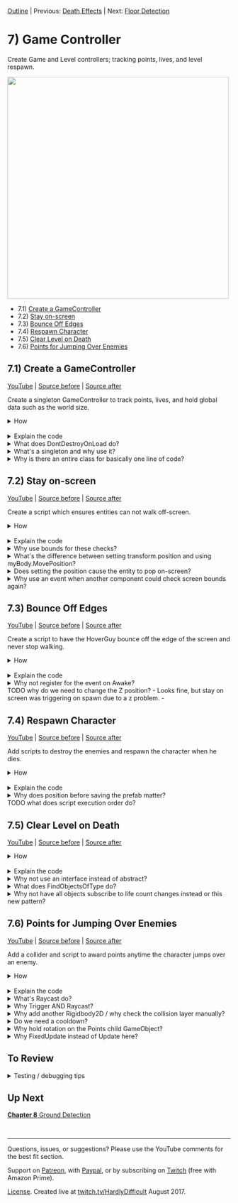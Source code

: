 [Outline](README.md) | Previous: [Death Effects](C6.md) | Next: [Floor Detection](C8.md)

# 7) Game Controller

Create Game and Level controllers; tracking points, lives, and level respawn.

<img src=https://i.imgur.com/BgPwAYq.gif width=500px>

 - 7.1) [Create a GameController](#71-create-a-gamecontroller)
 - 7.2) [Stay on-screen](#72-stay-on-screen)
 - 7.3) [Bounce Off Edges](#73-bounce-off-edges)
 - 7.4) [Respawn Character](#74-respawn-character)
 - 7.5) [Clear Level on Death](#75-clear-level-on-death)
 - 7.6) [Points for Jumping Over Enemies](#76-points-for-jumping-over-enemies)

## 7.1) Create a GameController

[YouTube]() | [Source before](https://github.com/hardlydifficult/2DUnityTutorial/archive/6_6_Throb.zip) | [Source after](https://github.com/hardlydifficult/2DUnityTutorial/archive/7_1_GameController.zip)

Create a singleton GameController to track points, lives, and hold global data such as the world size.

<details><summary>How</summary>

**Create GameController**:

 - Create script Code/Controllers/**[GameController](https://github.com/hardlydifficult/2DUnityTutorial/blob/7_1_GameController/Assets/Code/Controllers/GameController.cs)**:

```csharp
using System;
using UnityEngine;

public class GameController : MonoBehaviour
{
  public static GameController instance;

  public event Action onLifeCountChange;

  [SerializeField]
  int _lifeCount = 3;
  public int lifeCount
  {
    get
    {
      return _lifeCount;
    }
    set
    {
      _lifeCount = value;
      if(onLifeCountChange != null)
      {
        onLifeCountChange();
      }
    }
  }

  public int points;

  public Bounds screenBounds
  {
    get; private set;
  }

  int originalLifeCount;

  protected void Awake()
  {
    if(instance != null)
    {
      Destroy(gameObject);
      return;
    }

    instance = this;
    DontDestroyOnLoad(gameObject);

    originalLifeCount = lifeCount;

    CalcScreenSize();
  }

  protected void Update()
  {
    CalcScreenSize();
  }

  void CalcScreenSize()
  {
    Vector2 screenSize = new Vector2(
          (float)Screen.width / Screen.height,
          1);
    screenSize *= Camera.main.orthographicSize * 2;
    screenBounds = new Bounds(
      (Vector2)Camera.main.transform.position,
      screenSize);
  }
}
```

**Configure GameController**:

  - Create a new GameObject named "GameController":
    - Add the **GameController** component.

<br>**Create DeathEffectDecrementLives**:

 - Create script Code/Death/**[DeathEffectDecrementLives](https://github.com/hardlydifficult/2DUnityTutorial/blob/7_1_GameController/Assets/Code/Death/DeathEffectDecrementLives.cs)**:

```csharp
public class DeathEffectDecrementLives : DeathEffect
{
  public override float PlayDeathEffects()
  {
    GameController.instance.lifeCount--;

    return 0;
  }
}
```

<br>**Configure Character**:

 - Add **DeathEffectDecrementLives** to the Character.

<br>**Test**:

 - Look at the life count in the GameController component.  Values in the Inspector will update in real-time.  When the Character dies, the value should go down.
   - Note that the GameController will move under a DontDestroyOnLoad section in the Hierarchy while playing.

<hr></details><br>
<details><summary>Explain the code</summary>

**GameController**:

using clauses at the top of a file brings APIs into scope. Used for:

 - System.Action
 - UnityEngine.Bounds
 - UnityEngine.Camera
 - UnityEngine.MonoBehaviour
 - UnityEngine.Screen
 - UnityEngine.SerializeFieldAttribute
 - UnityEngine.Vector2

```csharp
using System;
using UnityEngine;
```

We inherit from MonoBehaviour, which allows this script to be added as a component on a GameObject.

public is optional here. Used for consistency.

```csharp
public class GameController : MonoBehaviour
{
```

This holds a reference to the only GameController in the world.  It is public static so that other components can get to it easily.

```csharp
  public static GameController instance;
```

This is an event that other components may subscribe to.  When the life count changes, this event will be called.

```csharp
  public event Action onLifeCountChange;
```

This is a Unity-specific attribute that exposes a field in the Inspector, allowing you to configure it for the object.

```csharp
  [SerializeField]
```

This holds the current life count.

The underscore prefix is a style convention I use, indicating that this variable is data backing a property of the same same.

```csharp
  int _lifeCount = 3;
```

This is a public property that other components may use to get or set the current lifeCount (e.g. when the Character dies).

```csharp
  public int lifeCount
  {
```

This defines the get method for lifeCount, which is called anytime lifeCount is read.

```csharp
    get
    {
```

Here we simply return the data backing this property.

```csharp
      return _lifeCount;
    }
```

This defines the set method for lifeCount, which is called anytime lifeCount is changed.

```csharp
    set
    {
```

This stores the new value in the variable backing this property, specified with a special keyword in C# for attributes called 'value'.

```csharp
      _lifeCount = value;
```

This will call method(s) which have registered with the onLifeCountChange event.  If no methods are currently registered, this variable will be null which is why we check for that first.

```csharp
      if(onLifeCountChange != null)
      {
        onLifeCountChange();
      }
    }
  }
```

This is a public variable tracking the number of points the player has earned.  Any component may read or write to this value.

```csharp
  public int points;
```

This stores the visible area of the screen.  Here so that it may be calculated once and reused by components, for performance.

```csharp
  public Bounds screenBounds
  {
    get; private set;
  }
```

This stores the original value for _lifeCount.  With this, we can reset the lives when the player begins a new game.

```csharp
  int originalLifeCount;
```

Awake is a Unity event which is called once, the first time the GameObject is added to a scene.

```csharp
  protected void Awake()
  {
```

This checks if there is already an active GameController.

```csharp
    if(instance != null)
    {
```

If there is already another GameController, destroy this as we don't want a second to remain in the Scene.

```csharp
      Destroy(gameObject);
```

Here we return so the code below is not executed.  You could have used an else block around the remaining code instead, this is a style preference.

```csharp
      return;
    }
```

Here we store the reference to this GameController, for other components to use.

```csharp
    instance = this;
```

DontDestroyOnLoad is a Unity method which sets a flag on this GameObject, preventing it from being destroyed when the scene changes.

```csharp
    DontDestroyOnLoad(gameObject);
```

Here we store the original number of lives, allowing us to reset back to this value when the player restarts the game.

```csharp
    originalLifeCount = lifeCount;
```

Here we call a helper method defined below to update the screenBounds.  We do this in Awake so that screenBounds is valid the first time another component tries to use it.

```csharp
    CalcScreenSize();
  }
```

Update is a Unity event which is called once per frame.

protected is optional here.  Used for consistency.

```csharp
  protected void Update()
  {
```

Here we call a helper method defined below to update the screenBounds.  We do this every frame in case the camera has moved or changed sizes, possible due to changing scenes.

```csharp
    CalcScreenSize();
  }
```

This is a helper method to calculate screenBounds, the visible area of the world.

```csharp
  void CalcScreenSize()
  {
```

Here we first determine the screen's aspect ratio.

```csharp
    Vector2 screenSize = new Vector2(
          (float)Screen.width / Screen.height,
          1);
```

The aspect ratio is then multiplied by the screen size, giving us the size of the visible world.

```csharp
    screenSize *= Camera.main.orthographicSize * 2;
```

This sets the screenBounds using the camera's 2D position (so that Z becomes 0) as the center and the size calculated above.  

```csharp
    screenBounds = new Bounds(
      (Vector2)Camera.main.transform.position,
      screenSize);
  }
}
```

<br>**DeathEffectDecrementLives**:

We inherit from DeathEffect which is a MonoBehaviour, which allows this script to be added as a component on a GameObject. 

public is optional here. Used for consistency.

```csharp
public class DeathEffectDecrementLives : DeathEffect
{
```

This overrides DeathEffect's method which will be called when this GameObject dies.

```csharp
  public override float PlayDeathEffects()
  {
```

Here we decrement the current life count, tracked by the GameController.

```csharp
    GameController.instance.lifeCount--;
```

Returns 0, indicating that the GameObject may be destroyed at any time.

```csharp
    return 0;
  }
}
```

</details>
<details><summary>What does DontDestroyOnLoad do?</summary>

DontDestroyOnLoad is a Unity method which marks a GameObject as independent from the scene you are in.  This means when we change scenes, the GameObject is not destroyed like everything else in the scene.

While in play mode, Unity moves the GameObject to a DontDestroyOnLoad section in the Hierarchy.

In order to simplify development, we will be putting a GameController GameObject in every scene -- as opposed to defining one in the world, maybe at the Main Menu or in Level 1 only.  This way when we test a specific scene, such as level 2, the GameController is available.

To ensure only one GameController at a time, in Awake we destroy the extra GameController if one is already available.

<hr></details>
<details><summary>What's a singleton and why use it?</summary>

Singleton is a common design pattern.  When there is only going to be one of something, the singleton pattern provides an easy way of accessing that object from other scripts -- a public static 'instance'.

You could have used GameObject.Find (or one of its variations) instead.  Since several components will be accessing the GameController, using singleton here simplifies the code and improves performance a bit.

Here's a [good article about singleton from dotnetperls](https://www.dotnetperls.com/singleton).

<hr></details>
<details><summary>Why is there an entire class for basically one line of code?</summary>

It's a way of getting the event we need without adding this logic to a loosely related component.  Obviously there are other ways you could tackle this problem; I like the simplicity here.

Note the timing for this event before considering an alternate solution.  We are decrementing lives as soon as something touches the Character, as opposed to after the death effect animation completes (which is the timing you would get by using OnDestroy).

<hr></details>

## 7.2) Stay on-screen

[YouTube]() | [Source before](https://github.com/hardlydifficult/2DUnityTutorial/archive/7_1_GameController.zip) | [Source after](https://github.com/hardlydifficult/2DUnityTutorial/archive/7_2_OnScreen.zip)

Create a script which ensures entities can not walk off-screen.

<details><summary>How</summary>

**Create KeepOnScreen**:

 - Create script Code/Movement/**[KeepOnScreen](https://github.com/hardlydifficult/2DUnityTutorial/blob/7_2_OnScreen/Assets/Code/Movement/KeepOnScreen.cs)**:

```csharp
using System;
using UnityEngine;

[RequireComponent(typeof(Rigidbody2D))]
public class KeepOnScreen : MonoBehaviour
{
  Rigidbody2D myBody;

  public event Action onAttemptToLeaveScreen;

  protected void Awake()
  {
    myBody = GetComponent<Rigidbody2D>();
  }

  protected void FixedUpdate()
  {
    Bounds screenBounds = GameController.instance.screenBounds;
    if(screenBounds.Contains(transform.position) == false)
    {
      transform.position =
        screenBounds.ClosestPoint(transform.position);
      if(onAttemptToLeaveScreen != null)
      {
        onAttemptToLeaveScreen();
      }
    }
  }
}
```

<br>**Configure entities**:

 - Add **KeepOnScreen** to both the Character and the HoverGuy prefab.

<br>**Test**:

 - The Character should not be able to walk off-screen.
 - The HoverGuy also should not walk off, but he may keep trying - that will be addressed next.

<hr></details><br>
<details><summary>Explain the code</summary>

using clauses at the top of a file brings APIs into scope. Used for:

 - System.Action
 - UnityEngine.RequireComponentAttribute
 - UnityEngine.Rigidbody2D
 - UnityEngine.MonoBehaviour
 - UnityEngine.Bounds

```csharp
using System;
using UnityEngine;
```

This is a Unity-specific attribute which informs the editor that this script requires a collider component on the GameObject.

```csharp
[RequireComponent(typeof(Rigidbody2D))]
```

We inherit from MonoBehaviour, which allows this script to be added as a component on a GameObject.

public is optional here. Used for consistency.

```csharp
public class KeepOnScreen : MonoBehaviour
{
```

This holds a reference to the rigidbody for this GameObject.  Here for performance.

```csharp
  Rigidbody2D myBody;
```

This is a public event other components may subscribe to in order to be called anytime this entity hits the side of the screen.

```csharp
  public event Action onAttemptToLeaveScreen;
```

Awake is a Unity event which is called once, the first time a GameObject is added to the scene.

protected is optional here.  Used for consistency.

```csharp
  protected void Awake()
  {
```

This gets a reference to the rigidbody on this GameObject.

```csharp
    myBody = GetComponent<Rigidbody2D>();
  }
```

FixedUpdate is a Unity event which is called ever x ms of game time.

protected is optional here.  Used for consistency.

```csharp
  protected void FixedUpdate()
  {
```

Check if the entity is currently outside of the visible area on the screen, using the screenBounds calculated in the GameController.

```csharp
    Bounds screenBounds = GameController.instance.screenBounds;
    if(screenBounds.Contains(transform.position) == false)
    {
```

This will reposition the GameObject so that it is on-screen, using the on-screen which is closest to the GameObject's current position.

```csharp
      transform.position =
        screenBounds.ClosestPoint(transform.position);
```

Call method(s) which have registered for this event.  If no other component has registered, this will be null which is why we start with that if check.

```csharp
      if(onAttemptToLeaveScreen != null)
      {
        onAttemptToLeaveScreen();
      }
    }
  }
}
```

</details>
<details><summary>Why use bounds for these checks?</summary>

There are a few ways you could check for an entity walking off the edge of the screen.  I choose to use the Unity bounds struct because it has methods which make the rest of this component easy.  Specifically:

 - Contains: Check if the current position is on the screen.
 - ClosestPoint: Return the closest point on-screen for the entity, used when it is off-screen to teleport it back.

<hr></details>
<details><summary>What's the difference between setting transform.position and using myBody.MovePosition?</summary>

Updates to the Transform directly will teleport your character immediately and bypass all physics logic.

Using the rigidbody.MovePosition method will interpolate (i.e., smoothly transition) the object to its new position and give consideration to other forces on that object.  It's very fast, but if you try and watch closely, MovePosition may animate a few frames on the way to the target position instead of going there immediately.

We are not suggesting one approach should always be used over the other - consider the use case and how you want your game to feel, sometimes teleporting is exactly the feature you're looking for.

Be careful when you change position using either of these methods as opposed to using forces on the rigidbody.  It's possible that you teleport right into the middle of another object.  The next frame, Unity will try to react to that collision state and this may result in objects popping out in strange ways.

In this component we are setting transform.position for the teleport effect.  If rigidbody.MovePosition was used instead, occasionally issues may arise as MovePosition competes with other forces on the object.

<hr></details>
<details><summary>Does setting the position cause the entity to pop on-screen?</summary>

Since this is checked every FixedUpdate, the teleporting effect that using transform.positions creates does not cause popping on the screen.  Typically this has the impact of undoing the move which would have occurred if not for this script.

<hr></details>
<details><summary>Why use an event when another component could check screen bounds again?</summary>

When a GameObject is teleported by this script, an event is fired.  This event allows other components to add additional logic to be executed when an entity attempts to leave the screen.  For example, in the next section we will be asking the HoverGuy to turn around and start walking the other way.

2 reasons.

Encourage reuse.  If our definition of leaving the screen changes, it would be best if that was contained in a single script.  For example, ATM half of the entity's body goes off-screen before we consider it to be out of bounds.  We may want to change that in the future to use the entity's collider bounds to ensure that the entire body stays visible.

It may not work reliably.  If both components checked screen bounds independently, the result may differ depending on which of those components executed first.  For example, KeepOnScreen may teleport you back on-screen and then BounceOffScreenEdges would not consider you out of bounds (and therefore not turn you around.)  You could make this work by modifying the 'Script Execution Order', but I prefer reusing the KeepOnScreen component.

<hr></details>

## 7.3) Bounce Off Edges

[YouTube]() | [Source before](https://github.com/hardlydifficult/2DUnityTutorial/archive/7_2_OnScreen.zip) | [Source after](https://github.com/hardlydifficult/2DUnityTutorial/archive/7_3_Bounce.zip)

Create a script to have the HoverGuy bounce off the edge of the screen and never stop walking.

<details><summary>How</summary>

**Create BounceOffScreenEdges**:

 - Create script Code/Movement/**[BounceOffScreenEdges](https://github.com/hardlydifficult/2DUnityTutorial/blob/7_3_Bounce/Assets/Code/Movement/BounceOffScreenEdges.cs)**:

```csharp
using UnityEngine;

[RequireComponent(typeof(KeepOnScreen))]
[RequireComponent(typeof(WalkMovement))]
public class BounceOffScreenEdges : MonoBehaviour
{
  WalkMovement walkMovement;

  protected void Awake()
  {
    walkMovement = GetComponent<WalkMovement>();
  }

  protected void Start()
  {
    KeepOnScreen keepOnScreen = GetComponent<KeepOnScreen>();
    keepOnScreen.onAttemptToLeaveScreen
      += KeepOnScreen_onAttemptToLeaveScreen;
  }

  void KeepOnScreen_onAttemptToLeaveScreen()
  {
    walkMovement.desiredWalkDirection = 
      transform.position.x > 0 ? -1 : 1;
  }
}
```

<br>**Configure objects**:

 - In the Hierarchy, select all and then deselect the camera by holding Ctrl and clicking Main Camera.
   - Change the Transform position Z to 0. 
 - Add **BounceOffScreenEdges** to the HoverGuy prefab.

<br>**Test**:

  - When a HoverGuy reaches the edge, it should turn around so that it never stops moving.

<hr></details><br>
<details><summary>Explain the code</summary>

using clauses at the top of a file brings APIs into scope. Used for:

 - UnityEngine.MonoBehaviour
 - UnityEngine.RequireComponentAttribute

```csharp
using UnityEngine;
```

These are Unity-specific attributes which inform the editor that this script requires a collider component on the GameObject.

```csharp
[RequireComponent(typeof(KeepOnScreen))]
[RequireComponent(typeof(WalkMovement))]
```

We inherit from MonoBehaviour, which allows this script to be added as a component on a GameObject.

public is optional here. Used for consistency.

```csharp
public class BounceOffScreenEdges : MonoBehaviour
{
```

This is a reference to the WalkMovement component on this GameObject.  Cached here for performance.

```csharp
  WalkMovement walkMovement;
```

Awake is a Unity event which is called once, the first time the GameObject is added to the scene.

```csharp
  protected void Awake()
  {
```

This gets a reference to the WalkMovement component on this GameObject.

```csharp
    walkMovement = GetComponent<WalkMovement>();
  }
```

Start is a Unity event which is called once, the first time the component is enabled.

```csharp
  protected void Start()
  {
```

Gets a reference to the KeepOnScreen component on this GameObject.

```csharp
    KeepOnScreen keepOnScreen = GetComponent<KeepOnScreen>();
```

This subscribes for the event, to get a call every time this GameObject hits the side of the visible world.

```csharp
    keepOnScreen.onAttemptToLeaveScreen
      += KeepOnScreen_onAttemptToLeaveScreen;
  }
```

This is the method which is called by the event we subscribed to above.

```csharp
  void KeepOnScreen_onAttemptToLeaveScreen()
  {
```

This will set the walk direction to target the center of the screen.  If the x is positive we are currently on the right half of the screen and should walk left, and vice versa.

```csharp
    walkMovement.desiredWalkDirection = 
      transform.position.x > 0 ? -1 : 1;
  }
}
```

</details>
<details><summary>Why not register for the event on Awake?</summary>

You could.  This is a best practice.

The Unity event Awake occurs for all components in the Scene when the Scene is first loaded, even if the component is disabled.  Start occurs once, like Awake, but not until the first time the component is enabled.

We are using Start to register the event so that we do not unintentionally react to an event before this component is ready to act.

<hr></details>
TODO why do we need to change the Z position?
 - Looks fine, but stay on screen was triggering on spawn due to a z problem.
 - 

## 7.4) Respawn Character

[YouTube]() | [Source before](https://github.com/hardlydifficult/2DUnityTutorial/archive/7_3_Bounce.zip) | [Source after](https://github.com/hardlydifficult/2DUnityTutorial/archive/7_4_Respawn.zip)

Add scripts to destroy the enemies and respawn the character when he dies.

<details><summary>How</summary>

**Create LevelController**:

 - Create script Code/Controllers/**[LevelController](https://github.com/hardlydifficult/2DUnityTutorial/blob/7_4_Respawn/Assets/Code/Controllers/LevelController.cs)**:

```csharp
using UnityEngine;

public class LevelController : MonoBehaviour
{
  [SerializeField]
  GameObject characterPrefab;

  bool isGameOver;

  protected void Start()
  {
    GameController.instance.onLifeCountChange
      += Instance_onLifeCounterChange;

    StartLevel();
  }

  protected void OnDestroy()
  {
    GameController.instance.onLifeCountChange
      -= Instance_onLifeCounterChange;
  }

  void Instance_onLifeCounterChange()
  {
    if(isGameOver)
    {
      return;
    }

    if(GameController.instance.lifeCount <= 0)
    {
      isGameOver = true;
      YouLose();
    }
    else
    {
      StartLevel();
    }
  }

  public void YouWin()
  {
    if(isGameOver == true)
    {
      return;
    }
    isGameOver = true;

    // TODO
  }

  void StartLevel()
  {
    Instantiate(characterPrefab);
  }

  void YouLose()
  {
    // TODO
  }
}
```

<br>**Create a Character prefab**:

 - Select the Character GameObject:
   - Position it over the door.
   - Create a prefab for the Character.
   - Delete the GameObject.

<br>**Configure LevelController**:

 - Add a GameObject named "LevelController":
   - Character Prefab: Character
 - Open Project Settings -> Script Execution Order
   - Hit the Plus and select LevelController.
   - Click and drag LevelController to the top of the list (above Default Time, the value should be -100).

<img src=https://i.imgur.com/Jgq2DeB.png width=300px>

<br>**Test**:

 - After you die, the Character should respawn up to 3 times.  
   - Once you are out of lives, nothing happens and you have to stop / start again.
   - You may spawn in on top of an enemy and die instantly.  This will be addressed next.

<hr></details><br>
<details><summary>Explain the code</summary>

using clauses at the top of a file brings APIs into scope. Used for:

 - UnityEngine.GameObject
 - UnityEngine.MonoBehaviour
 - UnityEngine.SerializeFieldAttribute

```csharp
using UnityEngine;
```

We inherit from MonoBehaviour, which allows this script to be added as a component on a GameObject.

public is optional here. Used for consistency.

```csharp
public class LevelController : MonoBehaviour
{
```

This is a Unity-specific attribute that exposes a field in the Inspector, allowing you to configure it for the object.

```csharp
  [SerializeField]
```

This is a reference to the prefab of the Character to instantiate.  Set in the Inspector.

```csharp
  GameObject characterPrefab;
```

This tracks if the game has already ended.

```csharp
  bool isGameOver;
```

Start is a Unity event which is called once, the first time this component is enabled.

```csharp
  protected void Start()
  {
```

Here we subscribe to the GameController event which will call the method below anytime the number of lives change.

```csharp
    GameController.instance.onLifeCountChange
      += Instance_onLifeCounterChange;
```

This calls the helper method below to start the level.

```csharp
    StartLevel();
  }
```

OnDestroy is a Unity method which is called when this GameObject is destroyed.

protected is optional here.  Used for consistency.

```csharp
  protected void OnDestroy()
  {
```

Here we are unsubscribing from the GameController event, preventing a memory leak.

```csharp
    GameController.instance.onLifeCountChange
      -= Instance_onLifeCounterChange;
  }
```

This is the method which is called by the GameController's event when the number of lives change.

```csharp
  void Instance_onLifeCounterChange()
  {
```

If the game has already ended, return so not to trigger end of level effects twice.

```csharp
    if(isGameOver)
    {
      return;
    }
```

Check if the player just lost their last life.

```csharp
    if(GameController.instance.lifeCount <= 0)
    {
```

The player is out of lives, here we track that the game is now over.

```csharp
      isGameOver = true;
```

This calls the helper method below to end the game.

```csharp
      YouLose();
    }
```

If the player is not out of lines, then call the helper method below to restart the level.

```csharp
    else
    {
      StartLevel();
    }
  }
```

This is a public method that another component may call in order to indicate that the win condition for the level has been met.

```csharp
  public void YouWin()
  {
```

If the game has already ended, return so not to trigger end of level effects twice.

```csharp
    if(isGameOver == true)
    {
      return;
    }
```

The player has won, here we track that the game is now over.

```csharp
    isGameOver = true;
```

This is a placeholder we will fill in later in the tutorial, for the end of game sequence to play when you win.

```csharp
    // TODO
  }
```

This is the helper method to start or restart the level.

```csharp
  void StartLevel()
  {
```

This will create a copy of the Character prefab and add it to the scene.

```csharp
    Instantiate(characterPrefab);
  }
```

This is the helper method which is called when the player has lost the game.

```csharp
  void YouLose()
  {
```

This is a placeholder we will fill in later in the tutorial, for the end of the game sequence to play when you lose.

```csharp
    // TODO
  }
}
```

</details>
<details><summary>Why does position before saving the prefab matter?</summary>

As a simplification, when the GameController spawns in the Character, we reuse the prefabs Transform position (and rotation/scale).  This is the default behaviour when you Instantiate from a prefab.

To be more flexible, we could have a default position for the Character defined somewhere for that level - allowing the spawn location to vary level to level.

<hr></details>
TODO what does script execution order do?


## 7.5) Clear Level on Death

[YouTube]() | [Source before](https://github.com/hardlydifficult/2DUnityTutorial/archive/7_4_Respawn.zip) | [Source after](https://github.com/hardlydifficult/2DUnityTutorial/archive/7_5_Die.zip)

<details><summary>How</summary>

**Create PlayerDeathMonoBehaviour**:

 - Create script Code/Death/**[PlayerDeathMonoBehaviour](https://github.com/hardlydifficult/2DUnityTutorial/blob/7_5_Die/Assets/Code/Death/PlayerDeathMonoBehaviour.cs)**:

```csharp
using UnityEngine;

public abstract class PlayerDeathMonoBehaviour : MonoBehaviour
{
  public abstract void OnPlayerDeath();
}
```

<br>**Update LevelController**:

 - Update Code/Controllers/[LevelController](https://github.com/hardlydifficult/2DUnityTutorial/blob/7_5_Die/Assets/Code/Controllers/LevelController.cs):

<details><summary>Existing code</summary>

```csharp
using UnityEngine;

public class LevelController : MonoBehaviour
{
  [SerializeField]
  GameObject characterPrefab;

  bool isGameOver;
  
  protected void Start()
  {
    GameController.instance.onLifeCountChange
      += Instance_onLifeCounterChange;

    StartLevel();
  }

  protected void OnDestroy()
  {
    GameController.instance.onLifeCountChange
      -= Instance_onLifeCounterChange;
  }

  void Instance_onLifeCounterChange()
  {
    if(isGameOver)
    {
      return;
    }
```

<hr></details>

```csharp
    BroadcastPlayerDied();
```

<details><summary>Existing code</summary>

```csharp
    if(GameController.instance.lifeCount <= 0)
    {
      isGameOver = true;
      YouLose();
    }
    else
    {
      StartLevel();
    }
  }

  public void YouWin()
  {
    if(isGameOver == true)
    {
      return;
    }
    isGameOver = true;

    // TODO
  }

  void StartLevel()
  {
    Instantiate(characterPrefab);
  }
```

<hr></details>

```csharp
  void BroadcastPlayerDied()
  {
    PlayerDeathMonoBehaviour[] gameObjectList
      = GameObject.FindObjectsOfType<PlayerDeathMonoBehaviour>();
    for(int i = 0; i < gameObjectList.Length; i++)
    {
      PlayerDeathMonoBehaviour playerDeath = gameObjectList[i];
      playerDeath.OnPlayerDeath();
    }
  }
```

<details><summary>Existing code</summary>

```csharp


  void YouLose()
  {
    // TODO
  }
}
```

<hr></details>

<br>**Create DestroyWhenPlayerDies**:

 - Create script Components/Death/**[DestroyWhenPlayerDies](https://github.com/hardlydifficult/2DUnityTutorial/blob/7_5_Die/Assets/Code/Death/DestroyWhenPlayerDies.cs)**:

```csharp
public class DestroyWhenPlayerDies : PlayerDeathMonoBehaviour
{
  public override void OnPlayerDeath()
  {
    Destroy(gameObject);
  }
}
```

<br>**Configure entities**:

 - Add **DestroyWhenPlayerDies** to the HoverGuy and the SpikeBall prefabs.

<br>**Test**:

 - When the Character dies, all enemies should die as well.

<hr></details><br>
<details><summary>Explain the code</summary>


**PlayerDeathMonoBehaviour**:

using clauses at the top of a file brings APIs into scope. Used for:

 - UnityEngine.MonoBehaviour

```csharp
using UnityEngine;
```

We inherit from MonoBehaviour, which allows this script to be added as a component on a GameObject. 

public is optional here. Used for consistency.

```csharp
public abstract class PlayerDeathMonoBehaviour : MonoBehaviour
{
```

This is a method which must be implemented by classes which inherit from PlayerDeathMonoBehaviour. Called by the LevelManager when the player dies and should not be called directly.

```csharp
  public abstract void OnPlayerDeath();
}
```

<br>**LevelController**:

This calls a helper method below which will inform all PlayerDeathMonoBehaviours that the player has died.

```csharp
 BroadcastPlayerDied();
```

This is the helper method to inform all PlayerDeathMonoBehaviours that the player has died.

```csharp
  void BroadcastPlayerDied()
  {
```

Find every component in the scene which inherits from PlayerDeathMonoBehaviour.

```csharp
    PlayerDeathMonoBehaviour[] gameObjectList
      = GameObject.FindObjectsOfType<PlayerDeathMonoBehaviour>();
```

Loop over each of the components found.

```csharp
    for(int i = 0; i < gameObjectList.Length; i++)
    {
```

Here we call the method for this component to react to the player's death.

```csharp
      PlayerDeathMonoBehaviour playerDeath = gameObjectList[i];
      playerDeath.OnPlayerDeath();
    }
  }
```

<br>**DestroyWhenPlayerDies**:

We inherit from MonoBehaviour, which allows this script to be added as a component on a GameObject. 

public is optional here. Used for consistency.

```csharp
public class DestroyWhenPlayerDies : PlayerDeathMonoBehaviour
{
```

This overrides PlayerDeathMonoBehaviour's method which will be called when the player has died.

```csharp
  public override void OnPlayerDeath()
  {
```

This will destroy this GameObject, removing it from the scene.

```csharp
    Destroy(gameObject);
  }
}
```

</details>
<details><summary>Why not use an interface instead of abstract?</summary>

An interface would have been appropriate to use in this use case.  However Unity currently does not have an API for FindObjectsOfType for an interface.  You can work around this by getting all the GameObjects and then calling GetComponents, which does work with interfaces - but that is not an efficient solution.

<hr></details>
<details><summary>What does FindObjectsOfType do?</summary>

Unity offers a few similar calls allowing you to find all components attached to any GameObject in the scene.

We are using FindObjectsOfType to get an array of every component which inherited from PlayerDeathMonoBehaviour.  This call won't return components on an inactive GameObject but you could use FindObjectsOfTypeAll if you needed that.

Unity's Find* calls are very slow.  You should not use this frequently, such as every Update.  Depending on the use case, you may be able to collect the information just once OnEnable, or only periodically like we do here only when the player dies.

If you find the need to call Find* frequently, look for an alternative solution.  For example you may be able to create a static list of relevant references and have objects add/remove themselves as appropriate.

<hr></details>
<details><summary>Why not have all objects subscribe to life count changes instead or this new pattern?</summary>

There is a performance consideration, but this game likely would work fine either way.  I wanted to introduce another pattern for the tutorial to expose you to multiple possible solutions.

There is some overhead with subscribing and unsubscribing to events.  And as more and more objects subscribe to the same event, each sub and unsub is slower.  We are removing this overhead from the gameplay entirely by using this approach.

Find* is much slower overall, but in this use case it does not happen until after gameplay has ended - so losing a frames would not be as impactful.

<hr></details>

## 7.6) Points for Jumping Over Enemies

[YouTube]() | [Source before](https://github.com/hardlydifficult/2DUnityTutorial/archive/7_5_Die.zip) | [Source after](https://github.com/hardlydifficult/2DUnityTutorial/archive/7_6_Points.zip)

Add a collider and script to award points anytime the character jumps over an enemy.

<details><summary>How</summary>

**Create AwardPointsOnJumpOver**:

 - Create script Code/Effects/**[AwardPointsOnJumpOver](https://github.com/hardlydifficult/2DUnityTutorial/blob/7_6_Points/Assets/Code/Effects/AwardPointsOnJumpOver.cs)**:

```csharp
using UnityEngine;

[RequireComponent(typeof(BoxCollider2D))]
public class AwardPointsOnJumpOver : MonoBehaviour
{
  [SerializeField]
  int pointsToAward = 100;

  [SerializeField]
  float cooldownTime = 3;

  BoxCollider2D myCollider;

  [SerializeField]
  ContactFilter2D obstacleContactFilter;

  [SerializeField]
  LayerMask playerLayerMask;

  static readonly RaycastHit2D[] tempHitList = new RaycastHit2D[1];

  float lastPickupTime;

  protected void Awake()
  {
    myCollider = GetComponent<BoxCollider2D>();
  }

  protected void OnTriggerStay2D(
    Collider2D collision)
  {
    if(Time.timeSinceLevelLoad - lastPickupTime < cooldownTime)
    {
      return;
    }

    int count = Physics2D.Raycast(
      transform.parent.position,
      Vector2.up,
      obstacleContactFilter,
      tempHitList);

    if(count > 0
      && playerLayerMask.Includes(
        tempHitList[0].collider.gameObject.layer))
    {
      GameController.instance.points += pointsToAward;

      lastPickupTime = Time.timeSinceLevelLoad;
    }
  }
}
```

<br>**Create HoldRotation**:

 - Create script Code/Movement/**[HoldRotation](https://github.com/hardlydifficult/2DUnityTutorial/blob/7_6_Points/Assets/Code/Movement/HoldRotation.cs)**:

```csharp
using UnityEngine;

public class HoldRotation : MonoBehaviour
{
  Quaternion originalRotation;

  protected void Awake()
  {
    originalRotation = transform.rotation;
  }

  protected void FixedUpdate()
  {
    transform.rotation = originalRotation;
  }
}
```

<br>**Create Layers**:

 - Create a new Layer for "Floor"
 - Select all of the Platform GameObjects
   - Assign layer Floor.
 - Create a new Layer for "Points"
   - In the Collision Matrix: disable all collisions with Points except for Points / Character collisions.

<img src="https://i.imgur.com/IpwsPyo.png" width=150px />
   
<br>**Configure entities**:

Add the HoverGuy and SpikeBall to scene and for each:

  - Add a new empty GameObject as a child:
    - Name it "Points".
    - Add **AwardPointsOnJumpOver** (which automatically adds **BoxCollider2D**):
      - Obstacle Contact Filter:
        - Check Use Triggers.
        - Check Use LayerMask.
        - LayerMask: Character and Floor
     - Player Layer Mask: Character
     - Box collider:
       - Check Is Trigger.
       - Size the collider to capture the area above the entity.

<img src="https://i.imgur.com/gmMDJlD.png" width=150px />

  - Assign it the Points layer.
  - Add **HoldRotation**.
  - Add a **Rigidbody2D**:
    - Change the Body Type to 'Kinematic'.
 - Apply changes to the prefab and delete the GameObject.

<br>**Test**:

 - When the Character jumps over an enemy, 100 points are awarded.
    - Confirm the point value by looking at the GameController in the Inspector.
   - Check with both HoverGuy and SpikeBall.
 - Stand on a platform above enemies and confirm you do not get points when they travel under.

<hr></details><br>
<details><summary>Explain the code</summary>

**AwardPointsOnJumpOver**:

using clauses at the top of a file brings APIs into scope. Used for:

 - UnityEngine.BoxCollider2D
 - UnityEngine.Collider2D
 - UnityEngine.ContactFilter2D
 - UnityEngine.LayerMask
 - UnityEngine.MonoBehaviour
 - UnityEngine.Physics2D
 - UnityEngine.RaycastHit2D
 - UnityEngine.RequireComponentAttribute
 - UnityEngine.SerializeFieldAttribute
 - UnityEngine.Time

```csharp
using UnityEngine;
```

This is a Unity-specific attribute which informs the editor that this script requires a box collider component on the GameObject.

```csharp
[RequireComponent(typeof(BoxCollider2D))]
```

We inherit from MonoBehaviour, which allows this script to be added as a component on a GameObject.

public is optional here. Used for consistency.

```csharp
public class AwardPointsOnJumpOver : MonoBehaviour
{
```

This is a Unity-specific attribute that exposes a field in the Inspector, allowing you to configure it for the object.

```csharp
  [SerializeField]
```

This defines how many points to award the player when they jump over.  Set in the Inspector.

```csharp
  int pointsToAward = 100;
```

This defines how long before you can get points by jumping over this GameObject again.  Set in the Inspector.

```csharp
  [SerializeField]
  float cooldownTime = 3;
```

This is a reference to the box collider on this GameObject.  Cached here for performance.

```csharp
  BoxCollider2D myCollider;
```

This defines which GameObjects should be considered when checking above the entity to determine if points should be awarded.  This must include the Character, but should also include anything that would prevent points such as a Platform which may be sitting between the enemy and the Character.  Set in the Inspector.

```csharp
  [SerializeField]
  ContactFilter2D obstacleContactFilter;
```

This defines the layer(s) for the player.  Used to ensure other GameObject types do not trigger awarding points.  Set in the Inspector.

```csharp
  [SerializeField]
  LayerMask playerLayerMask;
```

This is a list to use when calling Raycast.  Here so that we can reuse the array each time, improving performance.

It is static readonly since we only need one, which can be shared across objects and the array itself will never change.

```csharp
  static readonly RaycastHit2D[] tempHitList = new RaycastHit2D[1];
```

This stores the last time points were awarded by this component / GameObject.  Used to implement a cooldown, allowing you to jump over an enemy for points again after a few seconds.

```csharp
  float lastPickupTime;
```

Awake is a Unity method which is called once, when the GameObject is first added to the scene.

protected is optional here.  Used for consistency.

```csharp
  protected void Awake()
  {
```

Here we get a reference to the box collider on this GameObject.

```csharp
    myCollider = GetComponent<BoxCollider2D>();
  }
```

OnTriggerStay2D is a Unity method which is called each FixedUpdate for each collider that is overlapping a collider on this GameObject.

```csharp
  protected void OnTriggerStay2D(
    Collider2D collision)
  {
```

Check if the time since the last time we awarded points is less than the cooldownTime.  If it is we return so not to execute the logic below.

```csharp
    if(Time.timeSinceLevelLoad - lastPickupTime < cooldownTime)
    {
      return;
    }
```

This checks for GameObjects at this GameObject's location, or above.  The obstacleContactFilter defines which GameObjects types to consider.  

count here represents the number of GameObjects found above this.

If any GameObjects were found, tempHitList[0] will store a reference to its collider.

```csharp
    int count = Physics2D.Raycast(
      transform.parent.position,
      Vector2.up,
      obstacleContactFilter,
      tempHitList);
```

Check if any GameObjects were found, and if they were check if the first GameObject encountered is the player.

If the first is the player, than points should be awarded.  Otherwise, there is something like a Platform in between them and points should not be awarded.

```csharp
    if(count > 0
      && playerLayerMask.Includes(
        tempHitList[0].collider.gameObject.layer))
    {
```

Here we award points by updating the value in the GameController.

```csharp
      GameController.instance.points += pointsToAward;
```

Here we set the lastPickupTime, enabling the cooldown check above.

```csharp
      lastPickupTime = Time.timeSinceLevelLoad;
    }
  }
}
```

<br>**HoldRotation**:

using clauses at the top of a file brings APIs into scope. Used for:

 - UnityEngine.MonoBehaviour
 - UnityEngine.Quaternion

```csharp
using UnityEngine;
```

We inherit from MonoBehaviour, which allows this script to be added as a component on a GameObject.

public is optional here. Used for consistency.

```csharp
public class HoldRotation : MonoBehaviour
{
```

This stores the original rotation for the GameObject, as it was defined in the prefab or scene.  Used as the rotation to set each FixedUpdate.

```csharp
  Quaternion originalRotation;
```

Awake is a Unity method which is called once, when the GameObject is first added to the scene.

```csharp
  protected void Awake()
  {
```

Here we store the original rotation for the GameObject, as it was defined in the prefab or scene.

```csharp
    originalRotation = transform.rotation;
  }
```

FixedUpdate is a Unity method which is called every x ms of game time.

protected is optional here.  Used for consistency.

```csharp
  protected void FixedUpdate()
  {
```

Here we set the rotation back to its original.

By using .rotation instead of .localRotation, we are actually setting this GameObject's rotation to a value that discounts any rotation the parent GameObject has.

```csharp
    transform.rotation = originalRotation;
  }
}
```

</details>
<details><summary>What's Raycast do?</summary>

Raycast projects a line and returns colliders intersecting with it (in order, closest first).  There are other 'cast' calls to project different shapes when needed, e.g., BoxCast.

When Raycasting, there are various options available.  Here we provide an origin point for the line and the direction its pointing.  The contact filter defines which objects to include in the results - when using Raycast, it does not consider your configuration in the collision matrix.

<hr></details>
<details><summary>Why Trigger AND Raycast?</summary>

The trigger informs us when there is a player above the enemy.  However, this does not consider any platforms which are also above us.  The raycast is used to determine what is directly above the enemy, and we only award points if it's the player.

Ultimately the raycast here answers the question of when to award points.  We could raycast each frame in an update loop, but instead leverage the trigger to improve performance by only checking when the player is near.

<hr></details>
<details><summary>Why add another Rigidbody2D / why check the collision layer manually?</summary>

When you are using a child GameObject, adding another Rigidbody2D will ensure that physics events from the child do not reach the parent.  i.e., any scripts on the parent would not get an OnTriggerEnter or OnCollisionStay call for a collider on the child this way -- in this tutorial the KillOnContact script may trigger much too soon without the second Rigidbody2D.

The second Rigidbody2D does not prevent events on the parent from reaching any scripts on the child GameObject.  In AwardPointsOnJumpOver, after a trigger we will raycast to confirm the player is directly above us - with this the additional events from the parent do not impact gameplay.

<hr></details>
<details><summary>Do we need a cooldown?</summary>

Yes, as the code is currently written.  Removing the cooldown would result in huge payouts as the player jumped over.

This could be addressed other ways.  Consider exactly when you would want to award more points for jumping over an enemy. e.g., we allow you to move back and forth while in the air - if I did this over an enemy, should I get paid twice?

<hr></details>
<details><summary>Why hold rotation on the Points child GameObject?</summary>

Each FixedUpdate, we set the rotation back to the original. We add this to the points child on the SpikeBall to ensure we are always checking for the player straight up.

Without this, the points collider would spin with the parent ball.

<hr></details>
<details><summary>Why FixedUpdate instead of Update here?</summary>

Update runs each frame.  Changing the Transform each Update may be appropriate when you are making changes the player will see.

FixedUpdate runs every x ms of game time.  Changing the Transform each FixedUpdate can be used to impact the physics, such as collision detection.

It is possible for FixedUpdate to happen twice between Updates.  For this use case, we are only interested in freezing the position for the purpose of trigger enter events.  If we were to change the transform each Update, we would be checking for collisions with some rotation.  That said, this probably would not be noticeable for this use case - just noting that using Update instead FixedUpdate is a tiny bit incorrect.

<hr></details>

## To Review

<details><summary>Testing / debugging tips</summary>

 - TODO

</details>

## Up Next

[**Chapter 8** Ground Detection](C8.md)

<br><hr>

Questions, issues, or suggestions?  Please use the YouTube comments for the best fit section.

Support on [Patreon](https://www.patreon.com/HardlyDifficult), with [Paypal](https://u.muxy.io/tip/HardlyDifficult), or by subscribing on [Twitch](https://www.twitch.tv/HardlyDifficult) (free with Amazon Prime).

[License](TODO). Created live at [twitch.tv/HardlyDifficult](https://www.twitch.tv/HardlyDifficult) August 2017.